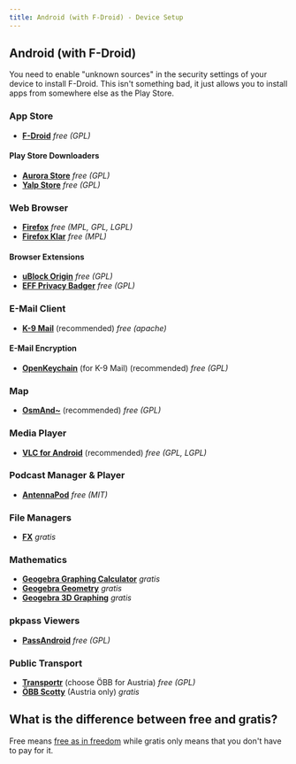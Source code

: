 ```yaml
---
title: Android (with F-Droid) - Device Setup
---
```

## Android (with F-Droid)

You need to enable "unknown sources" in the security settings of your device to install F-Droid.
This isn't something bad, it just allows you to install apps from somewhere else as the Play Store.

### App Store

- [**F-Droid**](https://f-droid.org/) _free (GPL)_

#### Play Store Downloaders

- [**Aurora Store**](https://f-droid.org/packages/com.dragons.aurora/) _free (GPL)_
- [**Yalp Store**](https://f-droid.org/packages/com.github.yeriomin.yalpstore/) _free (GPL)_


### Web Browser

- [**Firefox**](https://f-droid.org/packages/de.marmaro.krt.ffupdater/) _free (MPL, GPL, LGPL)_
- [**Firefox Klar**](https://f-droid.org/packages/org.mozilla.klar/) _free (MPL)_

#### Browser Extensions

- [**uBlock Origin**](https://addons.mozilla.org/firefox/addon/ublock-origin/) _free (GPL)_
- [**EFF Privacy Badger**](https://www.eff.org/privacybadger) _free (GPL)_


### E-Mail Client

- [**K-9 Mail**](https://f-droid.org/packages/com.fsck.k9/) (recommended) _free (apache)_

#### E-Mail Encryption

- [**OpenKeychain**](https://f-droid.org/packages/org.sufficientlysecure.keychain/) (for K-9 Mail) (recommended) _free (GPL)_


### Map

- [**OsmAnd~**](https://f-droid.org/packages/net.osmand.plus/) (recommended) _free (GPL)_


### Media Player

- [**VLC for Android**](https://play.google.com/store/apps/details?id=org.videolan.vlc) (recommended) _free (GPL, LGPL)_


### Podcast Manager & Player

- [**AntennaPod**](https://f-droid.org/packages/de.danoeh.antennapod/) _free (MIT)_


### File Managers

- [**FX**](https://play.google.com/store/apps/details?id=nextapp.fx) _gratis_


### Mathematics

- [**Geogebra Graphing Calculator**](https://play.google.com/store/apps/details?id=org.geogebra.android) _gratis_
- [**Geogebra Geometry**](https://play.google.com/store/apps/details?id=org.geogebra.android.geometry) _gratis_
- [**Geogebra 3D Graphing**](https://play.google.com/store/apps/details?id=org.geogebra.android.g3d) _gratis_


### pkpass Viewers

- [**PassAndroid**](https://f-droid.org/packages/org.ligi.passandroid/) _free (GPL)_


### Public Transport

- [**Transportr**](https://f-droid.org/packages/de.grobox.liberario/) (choose ÖBB for Austria) _free (GPL)_
- [**ÖBB Scotty**](https://play.google.com/store/apps/details?id=de.hafas.android.oebb) (Austria only) _gratis_


## What is the difference between free and gratis?

Free means [free as in freedom](https://www.gnu.org/philosophy/free-sw.html) while gratis only means that
you don't have to pay for it.
